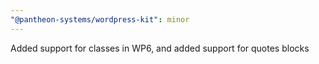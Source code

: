 ```yaml
---
"@pantheon-systems/wordpress-kit": minor
---
```


Added support for classes in WP6, and added support for quotes blocks

